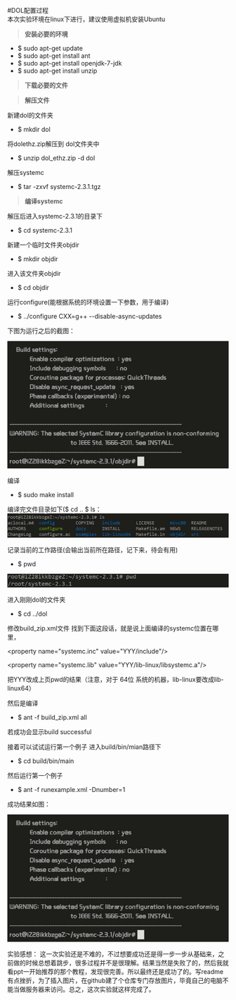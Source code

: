 #DOL配置过程
<br/>
本次实验环境在linux下进行，建议使用虚拟机安装Ubuntu
>**安装必要的环境**

* $	sudo apt-get update
* $	sudo apt-get install ant
* $ 	sudo apt-get install openjdk-7-jdk
* $	sudo apt-get install unzip

>**下载必要的文件**


>**解压文件**

新建dol的文件夹
* $	mkdir dol

将dolethz.zip解压到 dol文件夹中

* $	unzip dol_ethz.zip -d dol

解压systemc
* $	tar -zxvf systemc-2.3.1.tgz

>**编译systemc**

解压后进入systemc-2.3.1的目录下
* $	cd systemc-2.3.1

新建一个临时文件夹objdir
* $	mkdir objdir

进入该文件夹objdir
* $	cd objdir

运行configure(能根据系统的环境设置一下参数，用于编译)
* $	../configure CXX=g++ --disable-async-updates

下图为运行之后的截图：

![pic1.jpg](https://github.com/JoshTao/Picture/blob/master/lab1/pic1.jpg)

编译
* $	sudo make install

编译完文件目录如下($ cd .. $ ls：
![pic2.jpg](https://github.com/JoshTao/Picture/blob/master/lab1/pic2.jpg)


记录当前的工作路径(会输出当前所在路径，记下来，待会有用)
* $ pwd

![pic3.jpg](https://github.com/JoshTao/Picture/blob/master/lab1/pic3.jpg)

进入刚刚dol的文件夹
* $	cd ../dol

修改build_zip.xml文件
找到下面这段话，就是说上面编译的systemc位置在哪里，

\<property name="systemc.inc" value="YYY/include"/>

\<property name="systemc.lib" value="YYY/lib-linux/libsystemc.a"/>

把YYY改成上页pwd的结果（注意，对于  64位 系统的机器，lib-linux要改成lib-linux64）

然后是编译
* $	ant -f build_zip.xml all

若成功会显示build successful

接着可以试试运行第一个例子
进入build/bin/mian路径下

* $	cd build/bin/main

然后运行第一个例子
* $	ant -f runexample.xml -Dnumber=1

成功结果如图：

![pic1.jpg](https://github.com/JoshTao/Picture/blob/master/lab1/pic1.jpg)

实验感想：
这一次实验还是不难的，不过想要成功还是得一步一步从基础来，之前做的时候总想着跳步，很多过程并不是很理解。结果当然是失败了的，然后我就看ppt一开始推荐的那个教程，发现很完善。所以最终还是成功了的。写readme有点挫折，为了插入图片，在github建了个仓库专门存放图片，毕竟自己的电脑不能当做服务器来访问。总之，这次实验就这样完成了。



